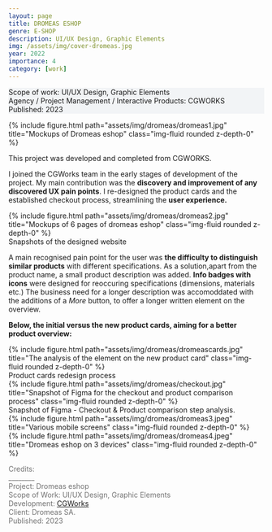 ```yaml
---
layout: page
title: DROMEAS ESHOP
genre: E-SHOP
description: UI/UX Design, Graphic Elements
img: /assets/img/cover-dromeas.jpg
year: 2022
importance: 4
category: [work]
---
```

<div class="px-3 pt-3 pb-1 mb-3 rounded" style="background-color: rgba(43, 86, 127, .05);">
    <p>
    Scope of work: UI/UX Design, Graphic Elements<br>
    Agency / Project Management / Interactive Products: CGWORKS<br>
    Published: 2023<br>
    </p>
 </div>

<div class="row">
    <div class="col-sm">
        {% include figure.html path="assets/img/dromeas/dromeas1.jpg" title="Mockups of Dromeas eshop" class="img-fluid rounded z-depth-0" %}
    </div>
</div>

<div class="row text-md-center justify-content-center">
    <div class="col-lg-8">
        <p>This project was developed and completed from CGWORKS.</p>
        <p>I joined the CGWorks team in the early stages of development of the project. My main contribution was the <b>discovery and improvement of any discovered UX pain points</b>. I re-designed the product cards and the established checkout process, streamlining the <b>user experience.</b></p>
    </div>    
</div>

<div class="row mb-4">
    <div class="col-sm">
        {% include figure.html path="assets/img/dromeas/dromeas2.jpg" title="Mockups of 6 pages of dromeas eshop" class="img-fluid rounded z-depth-0" %}
    </div>
</div>
<div class="caption">
    Snapshots of the designed website
</div>

<div class="row text-md-center justify-content-center">
    <div class="col-lg-8">
        <p>A main recognised pain point for the user was <b>the difficulty to distinguish similar products</b> with different specifications. As a solution,apart from the product name, a small product description was added. <b>Info badges with icons</b> were designed for reoccuring specifications (dimensions, materials etc.) The business need for a longer description was accomoddated with the additions of a <em>More</em> button, to offer a longer written element on the overview. </p>
        <p><b>Below, the initial versus the new product cards, aiming for a better product overview:</b></p>
    </div>    
</div>

<div class="row">
    <div class="col-sm">
        {% include figure.html path="assets/img/dromeas/dromeascards.jpg" title="The analysis of the element on the new product card" class="img-fluid rounded z-depth-0" %}
    </div>
</div>
<div class="caption">
    Product cards redesign process
</div>

<div class="row">
    <div class="col-sm">
        {% include figure.html path="assets/img/dromeas/checkout.jpg" title="Snapshot of Figma for the checkout and product comparison process" class="img-fluid rounded z-depth-0" %}
    </div>
</div>
<div class="caption">
    Snapshot of Figma -  Checkout & Product comparison step analysis.
</div>

<div class="row">
    <div class="col-sm">
        {% include figure.html path="assets/img/dromeas/dromeas3.jpeg" title="Various mobile screens" class="img-fluid rounded z-depth-0" %}
    </div>
</div>

<div class="row">
    <div class="col-sm">
        {% include figure.html path="assets/img/dromeas/dromeas4.jpeg" title="Dromeas eshop on 3 devices" class="img-fluid rounded z-depth-0" %}
    </div>
</div>

<div class="text-center">
    <p style="color: #737373; font-weight: 400;">Credits:<br>
    ________<br>
    Project: Dromeas eshop<br>
    Scope of Work: UI/UX Design, Graphic Elements<br>
    Development: <a href="https://www.cgworks.com/">CGWorks</a><br>
    Client: Dromeas SA.<br>
    Published: 2023</p> 
</div>
